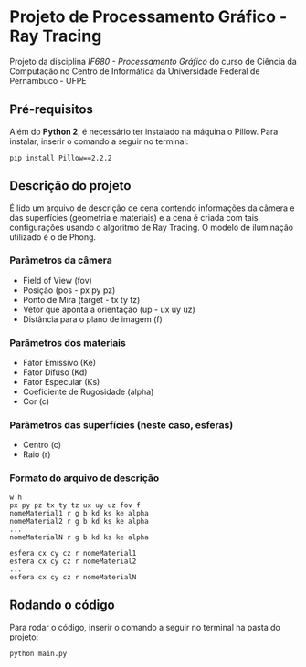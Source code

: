 # Projeto de Processamento Gráfico - Ray Tracing

Projeto da disciplina *IF680 - Processamento Gráfico* do curso de Ciência da Computação no Centro de Informática da Universidade Federal de Pernambuco - UFPE

## Pré-requisitos

Além do **Python 2**, é necessário ter instalado na máquina o Pillow. Para instalar, inserir o comando a seguir no terminal:

```
pip install Pillow==2.2.2
```

## Descrição do projeto

É lido um arquivo de descrição de cena contendo informações da câmera e das superfícies (geometria e materiais) e a cena é criada com tais configurações usando o algoritmo de Ray Tracing. O modelo de iluminação utilizado é o de Phong.

### Parâmetros da câmera

* Field of View (fov)
* Posição (pos - px py pz)
* Ponto de Mira (target - tx ty tz)
* Vetor que aponta a orientação (up - ux uy uz)
* Distância para o plano de imagem (f)

### Parâmetros dos materiais

* Fator Emissivo (Ke)
* Fator Difuso (Kd)
* Fator Especular (Ks)
* Coeficiente de Rugosidade (alpha) 
* Cor (c)

### Parâmetros das superfícies (neste caso, esferas)

* Centro (c)
* Raio (r)

### Formato do arquivo de descrição

```
w h
px py pz tx ty tz ux uy uz fov f
nomeMaterial1 r g b kd ks ke alpha
nomeMaterial2 r g b kd ks ke alpha
...
nomeMaterialN r g b kd ks ke alpha

esfera cx cy cz r nomeMaterial1
esfera cx cy cz r nomeMaterial2
...
esfera cx cy cz r nomeMaterialN
```

## Rodando o código

Para rodar o código, inserir o comando a seguir no terminal na pasta do projeto:

```
python main.py
```
